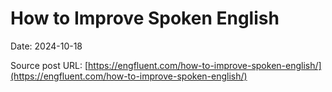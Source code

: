 # How to Improve Spoken English

Date: 2024-10-18

Source post URL: [https://engfluent.com/how-to-improve-spoken-english/](https://engfluent.com/how-to-improve-spoken-english/)

